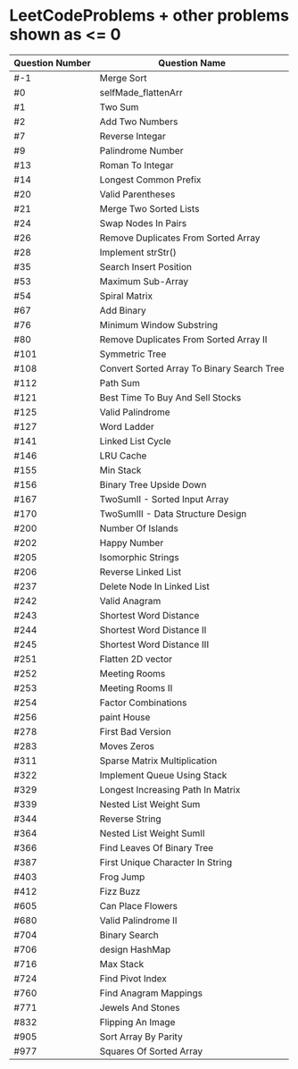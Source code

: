 # LeetCodeProblems + other problems shown as <= 0

| 		Question Number  	|        Question Name   					  |	
| ------------------------- | ------------------------------------------  |
|              #-1          |     Merge Sort     					  	  |
|               #0          |   selfMade_flattenArr    					  |
|               #1          |     Two Sum       					  	  |
|               #2          |     Add Two Numbers      					  |
|               #7          |     Reverse Integar      					  |
|               #9          |     Palindrome Number    					  | 
|               #13         |     Roman To Integar     					  |  
|               #14         |     Longest Common Prefix					  |
|               #20         |     Valid Parentheses    					  |
|               #21         |  Merge Two Sorted Lists  					  |
|               #24         |     Swap Nodes In Pairs	   				  |
|               #26         |  Remove Duplicates From Sorted Array		  |
|               #28         |     Implement strStr()   				  	  |
|               #35         |  Search Insert Position 					  |
|               #53         |     Maximum Sub-Array    					  |
|               #54         |     Spiral Matrix        					  |
|               #67         |     Add Binary			   				  |
|				#76 		|	  Minimum Window Substring 				  |
|				#80			|  Remove Duplicates From Sorted Array II 	  |
|               #101        |     Symmetric Tree       					  |
|               #108        |  Convert Sorted Array To Binary Search Tree |
|				#112 		|	  Path Sum							      |
|               #121        |  Best Time To Buy And Sell Stocks           |
|				#125		|	  Valid Palindrome						  |
|				#127		|	  Word Ladder							  |
|               #141        |     Linked List Cycle                       |
|               #146        |     LRU Cache 							  |
|               #155        |     Min Stack 							  |
|				#156		|  	  Binary Tree Upside Down				  |
|               #167        |     TwoSumII - Sorted Input Array 		  |
|				#170		|	  TwoSumIII - Data Structure Design 	  |
|               #200        |     Number Of Islands 					  |
|               #202        |     Happy Number 							  |
|               #205        |     Isomorphic Strings 					  |
|               #206        |     Reverse Linked List 				      |
|               #237        |     Delete Node In Linked List 			  |
|               #242        |     Valid Anagram 						  |
|               #243        |     Shortest Word Distance  				  |
|               #244        |     Shortest Word Distance II 			  |
|               #245        |     Shortest Word Distance III 			  |
|               #251        |     Flatten 2D vector 					  |
|				#252		|	  Meeting Rooms							  |
|				#253		|	  Meeting Rooms II						  |
|				#254		|	  Factor Combinations					  |
|               #256        |     paint House 							  |
|				#278		|	  First Bad Version						  |
|               #283        |     Moves Zeros 							  |
|               #311        |     Sparse Matrix Multiplication 			  |
|               #322        |     Implement Queue Using Stack 			  |
|               #329        |     Longest Increasing Path In Matrix 	  |
|               #339        |     Nested List Weight Sum 				  |
|               #344        |     Reverse String 						  |
|				#364		|	  Nested List Weight SumII 				  |
|				#366		|	  Find Leaves Of Binary Tree			  |
|               #387        |     First Unique Character In String 		  |
|               #403        |     Frog Jump 							  |
|               #412        |     Fizz Buzz 							  |
|				#605		|	  Can Place Flowers						  |
|				#680		|	  Valid Palindrome II 					  |
|               #704        |     Binary Search 						  |
|               #706        |     design HashMap 						  |
|				#716		|	  Max Stack								  |
|               #724        |     Find Pivot Index 						  |
|               #760        |     Find Anagram Mappings 				  |
|               #771        |     Jewels And Stones 					  |
|               #832        |     Flipping An Image 					  |
|               #905        |     Sort Array By Parity 					  |
|               #977        |     Squares Of Sorted Array 				  |
